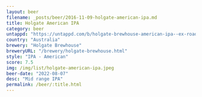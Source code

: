 ```yaml
---
layout: beer
filename: _posts/beer/2016-11-09-holgate-american-ipa.md
title: Holgate American IPA
category: beer
untappd: "https://untappd.com/b/holgate-brewhouse-american-ipa--ex-road-trip-/28311"
country: "Australia"
brewery: "Holgate Brewhouse"
breweryURL: "/brewery/holgate-brewhouse.html"
style: "IPA - American"
score: 7.5
img: /img/list/holgate-american-ipa.jpeg
beer-date: "2022-08-07"
desc: "Mid range IPA"
permalink: /beer/:title.html
---
```

